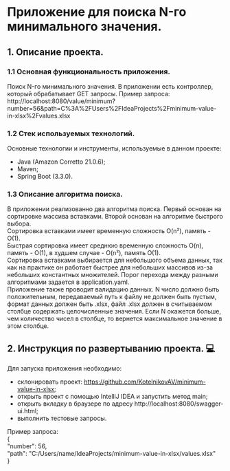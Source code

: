 # Приложение для поиска N-го минимального значения.
## 1. Описание проекта.
### 1.1 Основная функциональность приложения.
Поиск N-го минимального значения. В приложении есть контроллер, который обрабатывает GET запросы. Пример запроса:  
http://localhost:8080/value/minimum?number=56&path=C%3A%2FUsers%2FIdeaProjects%2Fminimum-value-in-xlsx%2Fvalues.xlsx

### 1.2 Стек используемых технологий.
Основные технологии и инструменты, используемые в данном проекте:
- Java (Amazon Corretto 21.0.6);
- Maven;
- Spring Boot (3.3.0).

### 1.3 Описание алгоритма поиска.
В приложении реализованно два алгоритма поиска. Первый основан на сортировке массива вставками. Второй основан 
на алгоритме быстрого выбора.  
Сортировка вставками имеет временную сложность O(n²), память - O(1).  
Быстрая сортировка имеет среднюю временную сложность O(n), память - O(1), в худшем случае - O(n²), память O(1).  
Сортировка вставками выбирается для небольшого объема данных, так как на практике он работает быстрее для небольших массивов из-за небольших константных множителей.
Порог перехода между разными алгоритмами задается в application.yaml.  
Приложение также проводит валидацию данных. N число должно быть положительным, передаваемый путь к файлу не должен 
быть пустым, формат данных должен быть .xlsx, файл .xlsx должен в считываемом столбце содержать целочисленные значения. 
Если N окажется больше, чем количество чисел в столбце, то вернется максимальное значение в этом столбце.


## 2. Инструкция по развертыванию проекта. 💻
Для запуска приложения необходимо:
- склонировать проект: https://github.com/KotelnikovAV/minimum-value-in-xlsx;
- открыть проект с помощью IntelliJ IDEA и запустить метод main;
- открыть вкладку в браузере по адресу http://localhost:8080/swagger-ui.html;
- выполнить тестовые запросы.

Пример запроса:  
{   
"number": 56,  
"path": "C:/Users/name/IdeaProjects/minimum-value-in-xlsx/values.xlsx"  
}
